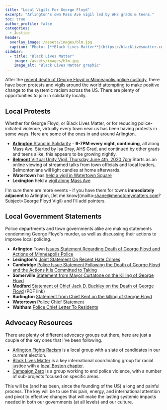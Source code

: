 ```yaml
---
title: "Local Vigils For George Floyd"
excerpt: "Arlington's own Mass Ave vigil led by AHS grads & teens."
toc: true
author_profile: false
categories:
  - Justice
header:
  overlay_image: /assets/images/blm.jpg
  caption: "Photo: [**Black Lives Matter**](https://blacklivesmatter.com/social-media-graphics/)"
sidebar:
  - title: "Black Lives Matter"
    image: /assets/images/blm.jpg
    image_alt: "Black Lives Matter graphic"
---
```


After the [recent death of George Floyd in Minneapolis police custody](https://en.wikipedia.org/wiki/Killing_of_George_Floyd), there have been protests and vigils around the world attempting to make positive change to the systemic racism across the US.  There are plenty of opportunities to join in solidarity locally.

## Local Protests

Whether for George Floyd, or Black Lives Matter, or for reducing police-initiated violence, virtually every town near us has been having protests in some ways.  Here are some of the ones in and around Arlington.

- [**Arlington** Stand in Solidarity](https://www.facebook.com/groups/160644117397/permalink/10158253455132398/) - **6-7PM every night, continuing**, all along Mass Ave.  Started by Isa Dray, AHS Grad, and continued by other grads and teens alike, this appears to be growing nightly.
- [**Belmont** Virtual Unity Vigil, Thursday June 4th, 2020 7pm](hhttps://sites.google.com/view/belmontrc/unity?authuser=0) Starts as an online viewing of streamed talks from town officials and local leaders, Belmontonians will light candles at home afterwards.
- **Watertown** has [held a vigil in Watertown Square](https://www.facebook.com/UnityBreakfast/posts/2895119743941806)
- **Lexington** held a [vigil along Mass Ave](https://www.msn.com/en-us/news/us/interfaith-vigil-and-protest-for-george-floyd-in-lexington/ar-BB150ubp)

I'm sure there are more events - if you have them for towns **immediately adjacent** to Arlington, [let me know](mailto:shane@menotomymatters.com?Subject=George Floyd Vigil) and I'll add pointers.

## Local Government Statements

Police departments and town governments alike are making statements condemning George Floyd's murder, as well as discussing their actions to improve local policing.

- **Arlington** Town [Issues Statement Regarding Death of George Floyd and Actions of Minneapolis Police](https://www.arlingtonma.gov/Home/Components/News/News/10225/494?backlist=%2Fdepartments%2Fpolice)
- **Lexington's** [Joint Statement On Recent Hate Crimes](https://www.lexingtonma.gov/home/news/joint-statement-recent-hate-crimes)
- **Cambridge** [Police Issue Statement Following the Death of George Floyd and the Actions It is Committed to Taking](https://www.cambridgema.gov/cpd/newsandalerts/Archives/2020/05/goingbeyondwords) 
- **Somerville** [Statement from Mayor Curtatone on the Killing of George Floyd](https://www.somervillema.gov/GeorgeFloyd)
- **Medford** [Statement of Chief Jack D. Buckley on the Death of George Floyd](https://medfordpolice.com/statement-of-chief-jack-d-buckley-on-the-death-of-george-floyd/) (PDF link)
- **Burlington** [Statement from Chief Kent on the killing of George Floyd](https://bpdsocialmedia.wordpress.com/2020/06/03/statement-from-chief-kent-on-the-killing-of-george-floyd/)
- **Watertown** [Police Chief Statement](https://www.facebook.com/WatertownPoliceDepartment/posts/10158397091007250?__tn__=K-R) 
- **Waltham** [Police Chief Letter To Residents](https://www.facebook.com/WalthamMAPolice/posts/4130347450339494)

## Advocacy Resources

There are plenty of different advocacy groups out there, here are just a couple of the key ones that I've been following.

- [Arlington Fights Racism](https://www.arlingtonfightsracism.com/) is a local group with a slate of candidates in our current election.
- [Black Lives Matter](https://blacklivesmatter.com/) is a key international coordinating group for racial justice with a [local Boston chapter](https://blacklivesmatterboston.org/).
- [Campaign Zero](https://www.joincampaignzero.org/) is a group working to end police violence, with a number of sub-projects focused on specific areas.

This will be (and has been, since the founding of the US) a long and painful process.  The key will be to use this pain, energy, and international attention and pivot to effective changes that will make the lasting systemic impacts needed in both our governments (at all levels) and our culture.